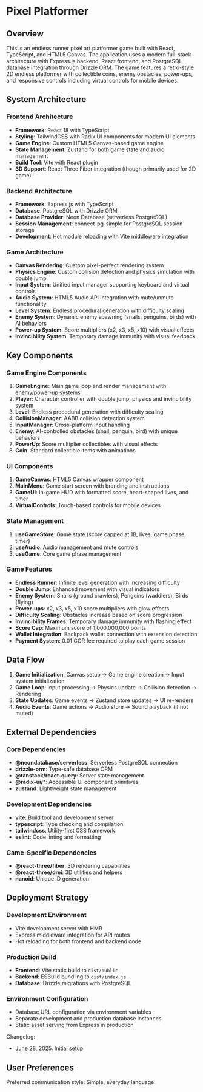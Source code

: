 # Pixel Platformer

## Overview

This is an endless runner pixel art platformer game built with React, TypeScript, and HTML5 Canvas. The application uses a modern full-stack architecture with Express.js backend, React frontend, and PostgreSQL database integration through Drizzle ORM. The game features a retro-style 2D endless platformer with collectible coins, enemy obstacles, power-ups, and responsive controls including virtual controls for mobile devices.

## System Architecture

### Frontend Architecture
- **Framework**: React 18 with TypeScript
- **Styling**: TailwindCSS with Radix UI components for modern UI elements
- **Game Engine**: Custom HTML5 Canvas-based game engine
- **State Management**: Zustand for both game state and audio management
- **Build Tool**: Vite with React plugin
- **3D Support**: React Three Fiber integration (though primarily used for 2D game)

### Backend Architecture
- **Framework**: Express.js with TypeScript
- **Database**: PostgreSQL with Drizzle ORM
- **Database Provider**: Neon Database (serverless PostgreSQL)
- **Session Management**: connect-pg-simple for PostgreSQL session storage
- **Development**: Hot module reloading with Vite middleware integration

### Game Architecture
- **Canvas Rendering**: Custom pixel-perfect rendering system
- **Physics Engine**: Custom collision detection and physics simulation with double jump
- **Input System**: Unified input manager supporting keyboard and virtual controls
- **Audio System**: HTML5 Audio API integration with mute/unmute functionality
- **Level System**: Endless procedural generation with difficulty scaling
- **Enemy System**: Dynamic enemy spawning (snails, penguins, birds) with AI behaviors
- **Power-up System**: Score multipliers (x2, x3, x5, x10) with visual effects
- **Invincibility System**: Temporary damage immunity with visual feedback

## Key Components

### Game Engine Components
1. **GameEngine**: Main game loop and render management with enemy/power-up systems
2. **Player**: Character controller with double jump, physics and invincibility system
3. **Level**: Endless procedural generation with difficulty scaling
4. **CollisionManager**: AABB collision detection system
5. **InputManager**: Cross-platform input handling
6. **Enemy**: AI-controlled obstacles (snail, penguin, bird) with unique behaviors
7. **PowerUp**: Score multiplier collectibles with visual effects
8. **Coin**: Standard collectible items with animations

### UI Components
1. **GameCanvas**: HTML5 Canvas wrapper component
2. **MainMenu**: Game start screen with branding and instructions
3. **GameUI**: In-game HUD with formatted score, heart-shaped lives, and timer
4. **VirtualControls**: Touch-based controls for mobile devices

### State Management
1. **useGameStore**: Game state (score capped at 1B, lives, game phase, timer)
2. **useAudio**: Audio management and mute controls
3. **useGame**: Core game phase management

### Game Features
- **Endless Runner**: Infinite level generation with increasing difficulty
- **Double Jump**: Enhanced movement with visual indicators
- **Enemy System**: Snails (ground crawlers), Penguins (waddlers), Birds (flying)
- **Power-ups**: x2, x3, x5, x10 score multipliers with glow effects
- **Difficulty Scaling**: Obstacles increase based on score progression
- **Invincibility Frames**: Temporary damage immunity with flashing effect
- **Score Cap**: Maximum score of 1,000,000,000 points
- **Wallet Integration**: Backpack wallet connection with extension detection
- **Payment System**: 0.01 GOR fee required to play each game session

## Data Flow

1. **Game Initialization**: Canvas setup → Game engine creation → Input system initialization
2. **Game Loop**: Input processing → Physics update → Collision detection → Rendering
3. **State Updates**: Game events → Zustand store updates → UI re-renders
4. **Audio Events**: Game actions → Audio store → Sound playback (if not muted)

## External Dependencies

### Core Dependencies
- **@neondatabase/serverless**: Serverless PostgreSQL connection
- **drizzle-orm**: Type-safe database ORM
- **@tanstack/react-query**: Server state management
- **@radix-ui/***: Accessible UI component primitives
- **zustand**: Lightweight state management

### Development Dependencies
- **vite**: Build tool and development server
- **typescript**: Type checking and compilation
- **tailwindcss**: Utility-first CSS framework
- **eslint**: Code linting and formatting

### Game-Specific Dependencies
- **@react-three/fiber**: 3D rendering capabilities
- **@react-three/drei**: 3D utilities and helpers
- **nanoid**: Unique ID generation

## Deployment Strategy

### Development Environment
- Vite development server with HMR
- Express middleware integration for API routes
- Hot reloading for both frontend and backend code

### Production Build
- **Frontend**: Vite static build to `dist/public`
- **Backend**: ESBuild bundling to `dist/index.js`
- **Database**: Drizzle migrations with PostgreSQL

### Environment Configuration
- Database URL configuration via environment variables
- Separate development and production database instances
- Static asset serving from Express in production

Changelog:
- June 28, 2025. Initial setup

## User Preferences

Preferred communication style: Simple, everyday language.